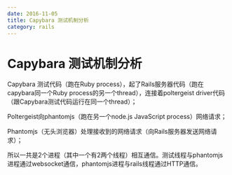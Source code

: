 ```yaml
---
date: 2016-11-05
title: Capybara 测试机制分析
category: rails
---
```

# Capybara 测试机制分析

Capybara 测试代码（跑在Ruby process），起了Rails服务器代码（跑在capybara同一个Ruby process的另一个thread），连接着poltergeist driver代码（跟Capybara测试代码运行在同一个thread）；

Poltergeist向phantomjs（跑在另一个node.js JavaScript process）网络请求；

Phantomjs（无头浏览器）处理接收到的网络请求（向Rails服务器发送网络请求）；

所以一共是2个进程（其中一个有2两个线程）相互通信。测试线程与phantomjs进程通过websocket通信，phantomjs进程与rails线程通过HTTP通信。
